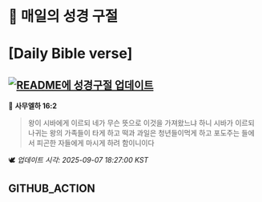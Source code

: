 # 🙏 매일의 성경 구절
# [Daily Bible verse]
## [![README에 성경구절 업데이트](https://github.com/DONGSUKA/first_test/actions/workflows/update-readme-bible.yml/badge.svg)](https://github.com/DONGSUKA/first_test/actions/workflows/update-readme-bible.yml)
<!-- START_BIBLE_VERSE -->
📖 **사무엘하 16:2**
> 왕이 시바에게 이르되 네가 무슨 뜻으로 이것을 가져왔느냐 하니 시바가 이르되 나귀는 왕의 가족들이 타게 하고 떡과 과일은 청년들이먹게 하고 포도주는 들에서 피곤한 자들에게 마시게 하려 함이니이다

🕊️ _업데이트 시각: 2025-09-07 18:27:00 KST_
  <!-- END_BIBLE_VERSE -->
## GITHUB_ACTION

